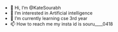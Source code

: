 - 👋 Hi, I’m @KateSourabh
- 👀 I’m interested in Artificial intelligence 
- 🌱 I’m currently learning cse 3rd year 
- 📫 How to reach me my insta id is souru____0418

<!---
KateSourabh/KateSourabh is a ✨ special ✨ repository because its `README.md` (this file) appears on your GitHub profile.
You can click the Preview link to take a look at your changes.
--->
